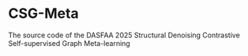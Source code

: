 # CSG-Meta
The  source code of the DASFAA 2025 Structural Denoising Contrastive Self-supervised Graph Meta-learning
